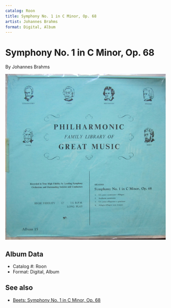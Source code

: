```yaml
---
catalog: Roon
title: Symphony No. 1 in C Minor, Op. 68
artist: Johannes Brahms
format: Digital, Album
---
```


# Symphony No. 1 in C Minor, Op. 68

By Johannes Brahms

![](../../assets/albumcovers/Johannes_Brahms-Symphony_No_1_in_C_Minor__Op_68.png)

## Album Data

- Catalog #: Roon
- Format: Digital, Album


## See also

- [Beets: Symphony No. 1 in C Minor, Op. 68](../../Beets/Johannes_Brahms/Symphony_No_1_in_C_Minor__Op_68.md)
